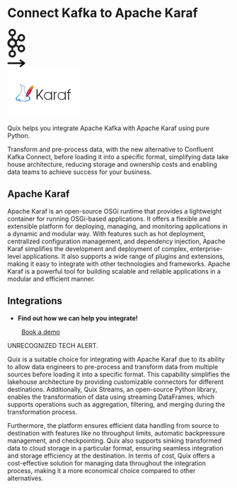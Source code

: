# Connect Kafka to Apache Karaf

<div class="connect-images cards blog-grid-card" markdown>
<div>
<img src="../images/kafka_logo.png" width="40px" />
</div>
<div>
<img src="../images/arrow.svg" width="40px" />
</div>
<div>
<img src="./images/apache-karaf_1.jpg" />
</div>
</div>

Quix helps you integrate Apache Kafka with Apache Karaf using pure Python.

Transform and pre-process data, with the new alternative to Confluent Kafka Connect, before loading it into a specific format, simplifying data lake house architecture, reducing storage and ownership costs and enabling data teams to achieve success for your business.

## Apache Karaf

Apache Karaf is an open-source OSGi runtime that provides a lightweight container for running OSGi-based applications. It offers a flexible and extensible platform for deploying, managing, and monitoring applications in a dynamic and modular way. With features such as hot deployment, centralized configuration management, and dependency injection, Apache Karaf simplifies the development and deployment of complex, enterprise-level applications. It also supports a wide range of plugins and extensions, making it easy to integrate with other technologies and frameworks. Apache Karaf is a powerful tool for building scalable and reliable applications in a modular and efficient manner.

## Integrations

<div class="grid cards" markdown>

- __Find out how we can help you integrate!__

    <a class="md-button md-button--primary" href="https://quix.io/book-a-demo" target="_blank" style="margin:.5rem;">Book a demo</a>

</div>


UNRECOGNIZED TECH ALERT. 

Quix is a suitable choice for integrating with Apache Karaf due to its ability to allow data engineers to pre-process and transform data from multiple sources before loading it into a specific format. This capability simplifies the lakehouse architecture by providing customizable connectors for different destinations. Additionally, Quix Streams, an open-source Python library, enables the transformation of data using streaming DataFrames, which supports operations such as aggregation, filtering, and merging during the transformation process. 

Furthermore, the platform ensures efficient data handling from source to destination with features like no throughput limits, automatic backpressure management, and checkpointing. Quix also supports sinking transformed data to cloud storage in a particular format, ensuring seamless integration and storage efficiency at the destination. In terms of cost, Quix offers a cost-effective solution for managing data throughout the integration process, making it a more economical choice compared to other alternatives.

